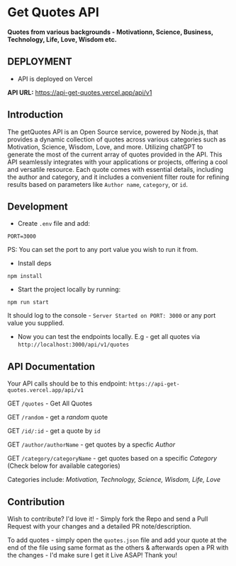 # Get Quotes API

**Quotes from various backgrounds - Motivationn, Science, Business, Technology, Life, Love, Wisdom etc.**

## DEPLOYMENT
- API is deployed on Vercel 

**API URL:** https://api-get-quotes.vercel.app/api/v1


## Introduction

The getQuotes API is an Open Source service, powered by Node.js, that provides a dynamic collection of quotes across various categories such as Motivation, Science, Wisdom, Love, and more. Utilizing chatGPT to generate the most of the current array of quotes provided in the API. This API seamlessly integrates with your applications or projects, offering a cool and versatile resource. 
Each quote comes with essential details, including the author and category, and it  includes a convenient filter route for refining results based on parameters like `Author name`, `category`, or `id`. 


## Development
- Create `.env` file and add:
  
```
PORT=3000
```
PS: You can set the port to any port value you wish to run it from.

- Install deps

```
npm install
```

- Start the project locally by running:

```
npm run start
```

It should log to the console - `Server Started on PORT: 3000` or any port value you supplied. 

- Now you can test the endpoints locally. E.g - get all quotes via `http://localhost:3000/api/v1/quotes`

## API Documentation

Your API calls should be to this endpoint: `https://api-get-quotes.vercel.app/api/v1`

GET `/quotes` - Get All Quotes 

GET `/random` - get a _random_ quote

GET `/id/:id` - get a quote by `id`

GET `/author/authorName` - get quotes by a specfic _Author_

GET `/category/categoryName` - get quotes based on a specific _Category_ (Check below for available categories)

Categories include: _Motivation, Technology, Science, Wisdom, Life, Love_

## Contribution
Wish to contribute? I'd love it! - Simply fork the Repo and send a Pull Request with your changes and a detailed PR note/description. 

To add quotes - simply open the `quotes.json` file and add your quote at the end of the file using same format as the others & afterwards open a PR with the changes - I'd make sure I get it Live ASAP! Thank you!
